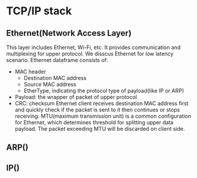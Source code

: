 # TCP/IP stack

## Ethernet(Network Access Layer)
This layer includes Ethernet, Wi-Fi, etc. It provides communication and multiplexing for upper protocol. We disscus Ethernet for low latency scenario.
Ethernet dataframe consists of:
- MAC header
    - Destination MAC address
    - Source MAC address
    - EtherType, indicating the protocol type of payload(like IP or ARP)
- Payload: the wrapper of packet of upper protocol
- CRC: checksum
Ethernet client receives destination MAC address first and quickly check if the packet is sent to it then continues or stops receiving.
MTU(maximum transmission unit) is a common configuration for Ethernet, which determines threshold for splitting upper data payload. The packet exceeding MTU will be discarded on client side.

## ARP()

## IP()